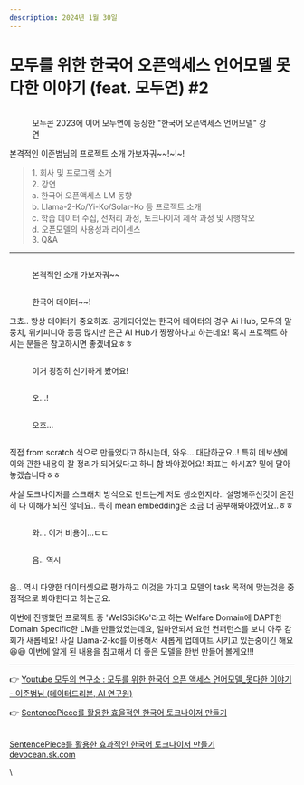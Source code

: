```yaml
---
description: 2024년 1월 30일
---
```


# 모두를 위한 한국어 오픈액세스 언어모델 못다한 이야기 (feat. 모두연) #2

<figure><img src="https://blog.kakaocdn.net/dn/bf576V/btsEJdrB5NG/Q94rwefyHYSAoTek5xkfB0/img.png" alt=""><figcaption><p>모두콘 2023에 이어 모두연에 등장한 "한국어 오픈액세스 언어모델" 강연</p></figcaption></figure>

본격적인 이준범님의 프로젝트 소개 가보자궈\~\~!\~!\~!

> 1\. 회사 및 프로그램 소개\
> 2\. 강연\
> &#x20; a. 한국어 오픈액세스 LM 동향\
> &#x20; b. Llama-2-Ko/Yi-Ko/Solar-Ko 등 프로젝트 소개\
> &#x20; c. 학습 데이터 수집, 전처리 과정, 토크나이저 제작 과정 및 시행착오\
> &#x20; d. 오픈모델의 사용성과 라이센스\
> 3\. Q\&A

***

<figure><img src="https://blog.kakaocdn.net/dn/LZG5o/btsEFkMi4mQ/nVD9yYKMPK0p6dZVPZWjoK/img.png" alt=""><figcaption><p>본격적인 소개 가보자궈~~</p></figcaption></figure>

<figure><img src="https://blog.kakaocdn.net/dn/bfzXth/btsEFgpIMCr/FStskfy936MY4sFqwTOKik/img.png" alt=""><figcaption><p>한국어 데이터~~!</p></figcaption></figure>

그쵸.. 항상 데이터가 중요하죠. 공개되어있는 한국어 데이터의 경우 Ai Hub, 모두의 말뭉치, 위키피디아 등등 많지만 은근 AI Hub가 짱짱하다고 하는데요! 혹시 프로젝트 하시는 분들은 참고하시면 좋겠네요ㅎㅎ

<figure><img src="https://blog.kakaocdn.net/dn/0o9dg/btsEFNOj3Gm/fA7DZiVGxBP6HrQXWW8Mg0/img.png" alt=""><figcaption><p>이거 굉장히 신기하게 봤어요!</p></figcaption></figure>

<figure><img src="https://blog.kakaocdn.net/dn/bTROzP/btsEFd7yfOp/yc2D2OJlqhz0uYjxEWzzmK/img.png" alt=""><figcaption><p>오...!</p></figcaption></figure>

<figure><img src="https://blog.kakaocdn.net/dn/wI0Is/btsEEH2oglk/AHoLoT9S1kWIBYx0lvG1UK/img.png" alt=""><figcaption><p>오호...</p></figcaption></figure>

<figure><img src="https://blog.kakaocdn.net/dn/c9G9sn/btsEGLJclfT/HkKnMuR2IWL7cuSbWpn1v0/img.png" alt=""><figcaption></figcaption></figure>

직접 from scratch 식으로 만들었다고 하시는데, 와우... 대단하군요..! 특히 데보션에 이와 관한 내용이 잘 정리가 되어있다고 하니 함 봐야겠어요! 좌표는 아시죠? 밑에 달아놓겠습니다ㅎㅎ

사실 토크나이저를 스크래치 방식으로 만드는게 저도 생소한지라.. 설명해주신것이 온전히 다 이해가 되진 않네요.. 특히 mean embedding은 조금 더 공부해봐야겠어요..ㅎㅎ&#x20;

<figure><img src="https://blog.kakaocdn.net/dn/dyNGCc/btsEHJjZR72/G4cTJKXhRSDKzWPePMRKsk/img.png" alt=""><figcaption><p>와... 이거 비용이...ㄷㄷ</p></figcaption></figure>

<figure><img src="https://blog.kakaocdn.net/dn/bVS9rj/btsEEyxSTI3/hd9VfkxzHYVCiHO0KYB3M0/img.png" alt=""><figcaption><p>음.. 역시</p></figcaption></figure>

<figure><img src="https://blog.kakaocdn.net/dn/cb7KPH/btsEE2SDHap/jhCXhaX0tMTYWJqFxKhcZ0/img.png" alt=""><figcaption></figcaption></figure>

음.. 역시 다양한 데이터셋으로 평가하고 이것을 가지고 모델의 task 목적에 맞는것을 중점적으로 봐야한다고 하는군요.

이번에 진행했던 프로젝트 중 'WelSSiSKo'라고 하는 Welfare Domain에 DAPT한 Domain Specific한 LM을 만들었었는데요, 얼마안되서 요런 컨퍼런스를 보니 아주 감회가 새롭네요! 사실 Llama-2-ko를 이용해서 새롭게 업데이트 시키고 있는중이긴 해요 😆😆 이번에 알게 된 내용을 참고해서 더 좋은 모델을 한번 만들어 볼게요!!!&#x20;

***

👉 [Youtube 모두의 연구소 : 모두를 위한 한국어 오픈 액세스 언어모델\_못다한 이야기 - 이준범님 (데이터드리븐, AI 연구원)](https://youtu.be/ZoMWvu4RsGc?si=3T-Zkvpk6PzkIPCw)

👉 [SentencePiece를 활용한 효율적인 한국어 토크나이저 만들기](https://devocean.sk.com/blog/techBoardDetail.do?ID=164570\&boardType=techBlog#none)

[\
SentencePiece를 활용한 효과적인 한국어 토크나이저 만들기\
devocean.sk.com](https://devocean.sk.com/blog/techBoardDetail.do?ID=164570\&boardType=techBlog#none)

\
